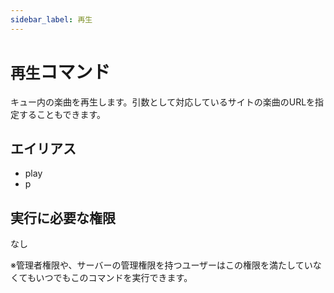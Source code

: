 ```yaml
---
sidebar_label: 再生
---
```

# `再生`コマンド
キュー内の楽曲を再生します。引数として対応しているサイトの楽曲のURLを指定することもできます。

## エイリアス
- play
- p




## 実行に必要な権限
なし

※管理者権限や、サーバーの管理権限を持つユーザーはこの権限を満たしていなくてもいつでもこのコマンドを実行できます。
  

